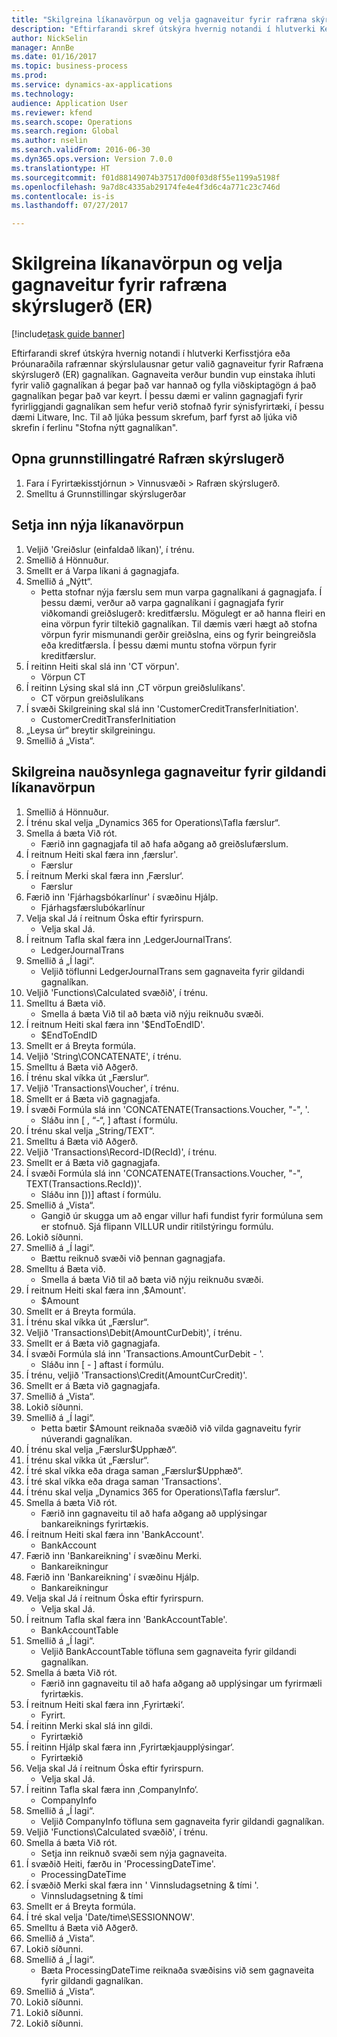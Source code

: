 ```yaml
--- 
title: "Skilgreina líkanavörpun og velja gagnaveitur fyrir rafræna skýrslugerð (ER)"
description: "Eftirfarandi skref útskýra hvernig notandi í hlutverki Kerfisstjóra eða Þróunaraðila rafrænnar skýrslulausnar getur valið gagnaveitur fyrir Rafræna skýrslugerð (ER) gagnalíkan."
author: NickSelin
manager: AnnBe
ms.date: 01/16/2017
ms.topic: business-process
ms.prod: 
ms.service: dynamics-ax-applications
ms.technology: 
audience: Application User
ms.reviewer: kfend
ms.search.scope: Operations
ms.search.region: Global
ms.author: nselin
ms.search.validFrom: 2016-06-30
ms.dyn365.ops.version: Version 7.0.0
ms.translationtype: HT
ms.sourcegitcommit: f01d88149074b37517d00f03d8f55e1199a5198f
ms.openlocfilehash: 9a7d8c4335ab29174fe4e4f3d6c4a771c23c746d
ms.contentlocale: is-is
ms.lasthandoff: 07/27/2017

---
```

# <a name="define-model-mapping-and-select-data-sources-for-electronic-reporting-er"></a>Skilgreina líkanavörpun og velja gagnaveitur fyrir rafræna skýrslugerð (ER)

[!include[task guide banner](../../includes/task-guide-banner.md)]

Eftirfarandi skref útskýra hvernig notandi í hlutverki Kerfisstjóra eða Þróunaraðila rafrænnar skýrslulausnar getur valið gagnaveitur fyrir Rafræna skýrslugerð (ER) gagnalíkan. Gagnaveita verður bundin vup einstaka íhluti fyrir valið gagnalíkan á þegar það var hannað og fylla viðskiptagögn á það gagnalíkan þegar það var keyrt. Í þessu dæmi er valinn gagnagjafi fyrir fyrirliggjandi gagnalíkan sem hefur verið stofnað fyrir sýnisfyrirtæki, í þessu dæmi Litware, Inc. Til að ljúka þessum skrefum, þarf fyrst að ljúka við skrefin í ferlinu "Stofna nýtt gagnalíkan".


## <a name="open-the-electronic-reporting-configurations-tree"></a>Opna grunnstillingatré Rafræn skýrslugerð
1. Fara í Fyrirtækisstjórnun > Vinnusvæði > Rafræn skýrslugerð.
2. Smelltu á Grunnstillingar skýrslugerðar

## <a name="insert-a-new-model-mapping"></a>Setja inn nýja líkanavörpun
1. Veljið 'Greiðslur (einfaldað líkan)', í trénu.
2. Smellið á Hönnuður.
3. Smellt er á Varpa líkani á gagnagjafa.
4. Smellið á „Nýtt“.
    * Þetta stofnar nýja færslu sem mun varpa gagnalíkani á gagnagjafa. Í þessu dæmi, verður að varpa gagnalíkani í gagnagjafa fyrir viðkomandi greiðslugerð: kreditfærslu.     Mögulegt er að hanna fleiri en eina vörpun fyrir tiltekið gagnalíkan. Til dæmis væri hægt að stofna vörpun fyrir mismunandi gerðir greiðslna, eins og fyrir beingreiðsla eða kreditfærsla. Í þessu dæmi muntu stofna vörpun fyrir kreditfærslur.  
5. Í reitinn Heiti skal slá inn 'CT vörpun'.
    * Vörpun CT  
6. Í reitinn Lýsing skal slá inn ‚CT vörpun greiðslulíkans'.
    * CT vörpun greiðslulíkans  
7. Í svæði Skilgreining skal slá inn 'CustomerCreditTransferInitiation'.
    * CustomerCreditTransferInitiation  
8. „Leysa úr“ breytir skilgreiningu.
9. Smellið á „Vista“.

## <a name="define-required-data-sources-for-the-current-model-mapping"></a>Skilgreina nauðsynlega gagnaveitur fyrir gildandi líkanavörpun
1. Smellið á Hönnuður.
2. Í trénu skal velja „Dynamics 365 for Operations\Tafla færslur“.
3. Smella á bæta Við rót.
    * Færið inn gagnagjafa til að hafa aðgang að greiðslufærslum.  
4. Í reitnum Heiti skal færa inn ‚færslur'.
    * Færslur  
5. Í reitnum Merki skal færa inn ‚Færslur‘.
    * Færslur  
6. Færið inn 'Fjárhagsbókarlínur' í svæðinu Hjálp.
    * Fjárhagsfærslubókarlínur  
7. Velja skal Já í reitnum Óska eftir fyrirspurn.
    * Velja skal Já.  
8. Í reitnum Tafla skal færa inn ‚LedgerJournalTrans‘.
    * LedgerJournalTrans  
9. Smellið á „Í lagi“.
    * Veljið töflunni LedgerJournalTrans sem gagnaveita fyrir gildandi gagnalíkan.  
10. Veljið 'Functions\Calculated svæðið', í trénu.
11. Smelltu á Bæta við.
    * Smella á bæta Við til að bæta við nýju reiknuðu svæði.  
12. Í reitnum Heiti skal færa inn '$EndToEndID'.
    * $EndToEndID  
13. Smellt er á Breyta formúla.
14. Veljið 'String\CONCATENATE', í trénu.
15. Smelltu á Bæta við Aðgerð.
16. Í trénu skal víkka út „Færslur“.
17. Veljið 'Transactions\Voucher', í trénu.
18. Smellt er á Bæta við gagnagjafa.
19. Í svæði Formúla slá inn 'CONCATENATE(Transactions.Voucher, "-", '.
    * Sláðu inn [ , “-“, ] aftast í formúlu.  
20. Í trénu skal velja „String/TEXT“.
21. Smelltu á Bæta við Aðgerð.
22. Veljið 'Transactions\Record-ID(RecId)', í trénu.
23. Smellt er á Bæta við gagnagjafa.
24. Í svæði Formúla slá inn 'CONCATENATE(Transactions.Voucher, "-", TEXT(Transactions.RecId))'.
    * Sláðu inn [))] aftast í formúlu.  
25. Smellið á „Vista“.
    * Gangið úr skugga um að engar villur hafi fundist fyrir formúluna sem er stofnuð. Sjá flipann VILLUR undir ritilstýringu formúlu.  
26. Lokið síðunni.
27. Smellið á „Í lagi“.
    * Bættu reiknuð svæði við þennan gagnagjafa.  
28. Smelltu á Bæta við.
    * Smella á bæta Við til að bæta við nýju reiknuðu svæði.  
29. Í reitnum Heiti skal færa inn ‚$Amount'.
    * $Amount  
30. Smellt er á Breyta formúla.
31. Í trénu skal víkka út „Færslur“.
32. Veljið 'Transactions\Debit(AmountCurDebit)', í trénu.
33. Smellt er á Bæta við gagnagjafa.
34. Í svæði Formúla slá inn 'Transactions.AmountCurDebit - '.
    * Sláðu inn [ - ] aftast í formúlu.  
35. Í trénu, veljið 'Transactions\Credit(AmountCurCredit)'.
36. Smellt er á Bæta við gagnagjafa.
37. Smellið á „Vista“.
38. Lokið síðunni.
39. Smellið á „Í lagi“.
    * Þetta bætir $Amount reiknaða svæðið við vilda gagnaveitu fyrir núverandi  gagnalíkan.  
40. Í trénu skal velja „Færslur\$Upphæð“.
41. Í trénu skal víkka út „Færslur“.
42. Í tré skal víkka eða draga saman „Færslur\$Upphæð“.
43. Í tré skal víkka eða draga saman 'Transactions'.
44. Í trénu skal velja „Dynamics 365 for Operations\Tafla færslur“.
45. Smella á bæta Við rót.
    * Færið inn gagnaveitu til að hafa aðgang að upplýsingar bankareiknings fyrirtækis.  
46. Í reitnum Heiti skal færa inn 'BankAccount'.
    * BankAccount  
47. Færið inn 'Bankareikning' í svæðinu Merki.
    * Bankareikningur  
48. Færið inn 'Bankareikning' í svæðinu Hjálp.
    * Bankareikningur  
49. Velja skal Já í reitnum Óska eftir fyrirspurn.
    * Velja skal Já.  
50. Í reitnum Tafla skal færa inn 'BankAccountTable'.
    * BankAccountTable  
51. Smellið á „Í lagi“.
    * Veljið BankAccountTable töfluna sem gagnaveita fyrir gildandi gagnalíkan.  
52. Smella á bæta Við rót.
    * Færið inn gagnaveitu til að hafa aðgang að upplýsingar um fyrirmæli fyrirtækis.  
53. Í reitnum Heiti skal færa inn ‚Fyrirtæki‘.
    * Fyrirt.    
54. Í reitinn Merki skal slá inn gildi.
    * Fyrirtækið  
55. Í reitinn Hjálp skal færa inn ‚Fyrirtækjaupplýsingar‘.
    * Fyrirtækið  
56. Velja skal Já í reitnum Óska eftir fyrirspurn.
    * Velja skal Já.  
57. Í reitinn Tafla skal færa inn ‚CompanyInfo‘.
    * CompanyInfo  
58. Smellið á „Í lagi“.
    * Veljið CompanyInfo töfluna sem gagnaveita fyrir gildandi gagnalíkan.  
59. Veljið 'Functions\Calculated svæðið', í trénu.
60. Smella á bæta Við rót.
    * Setja inn reiknuð svæði sem nýja gagnaveita.  
61. Í svæðið Heiti, færðu in 'ProcessingDateTime'.
    * ProcessingDateTime  
62. Í svæðið Merki skal færa inn ' Vinnsludagsetning & tími '.
    * Vinnsludagsetning & tími  
63. Smellt er á Breyta formúla.
64. Í tré skal velja 'Date/time\SESSIONNOW'.
65. Smelltu á Bæta við Aðgerð.
66. Smellið á „Vista“.
67. Lokið síðunni.
68. Smellið á „Í lagi“.
    * Bæta ProcessingDateTime reiknaða svæðisins við sem gagnaveita fyrir gildandi gagnalíkan.  
69. Smellið á „Vista“.
70. Lokið síðunni.
71. Lokið síðunni.
72. Lokið síðunni.



